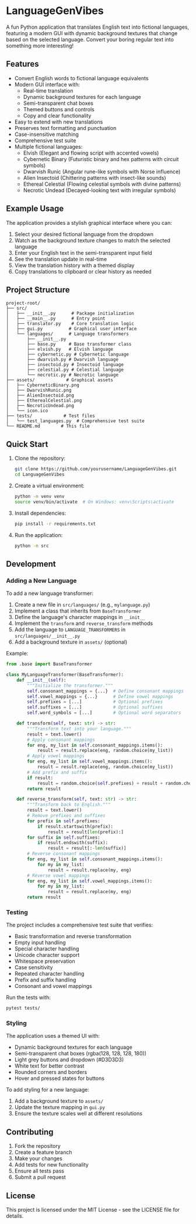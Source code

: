 # LanguageGenVibes

A fun Python application that translates English text into fictional languages, featuring a modern GUI with dynamic background textures that change based on the selected language. Convert your boring regular text into something more interesting!

## Features

- Convert English words to fictional language equivalents
- Modern GUI interface with:
  - Real-time translation
  - Dynamic background textures for each language
  - Semi-transparent chat boxes
  - Themed buttons and controls
  - Copy and clear functionality
- Easy to extend with new translations
- Preserves text formatting and punctuation
- Case-insensitive matching
- Comprehensive test suite
- Multiple fictional languages:
  - Elvish (Elegant and flowing script with accented vowels)
  - Cybernetic Binary (Futuristic binary and hex patterns with circuit symbols)
  - Dwarvish Runic (Angular rune-like symbols with Norse influence)
  - Alien Insectoid (Chittering patterns with insect-like sounds)
  - Ethereal Celestial (Flowing celestial symbols with divine patterns)
  - Necrotic Undead (Decayed-looking text with irregular symbols)

## Example Usage

The application provides a stylish graphical interface where you can:
1. Select your desired fictional language from the dropdown
2. Watch as the background texture changes to match the selected language
3. Enter your English text in the semi-transparent input field
4. See the translation update in real-time
5. View the translation history with a themed display
6. Copy translations to clipboard or clear history as needed

## Project Structure

```
project-root/
├── src/
│   ├── __init__.py      # Package initialization
│   ├── __main__.py      # Entry point
│   ├── translator.py    # Core translation logic
│   ├── gui.py          # Graphical user interface
│   └── languages/      # Language transformers
│       ├── __init__.py
│       ├── base.py     # Base transformer class
│       ├── elvish.py   # Elvish language
│       ├── cybernetic.py # Cybernetic language
│       ├── dwarvish.py # Dwarvish language
│       ├── insectoid.py # Insectoid language
│       ├── celestial.py # Celestial language
│       └── necrotic.py # Necrotic language
├── assets/            # Graphical assets
│   ├── CyberneticBinary.png
│   ├── DwarvishRunic.png
│   ├── AlienInsectoid.png
│   ├── EtherealCelestial.png
│   ├── NecroticUndead.png
│   └── icon.ico
├── tests/            # Test files
│   └── test_languages.py  # Comprehensive test suite
└── README.md        # This file
```

## Quick Start

1. Clone the repository:
   ```bash
   git clone https://github.com/yourusername/LanguageGenVibes.git
   cd LanguageGenVibes
   ```

2. Create a virtual environment:
   ```bash
   python -m venv venv
   source venv/bin/activate  # On Windows: venv\Scripts\activate
   ```

3. Install dependencies:
   ```bash
   pip install -r requirements.txt
   ```

4. Run the application:
   ```bash
   python -m src
   ```

## Development

### Adding a New Language

To add a new language transformer:

1. Create a new file in `src/languages/` (e.g., `mylanguage.py`)
2. Implement a class that inherits from `BaseTransformer`
3. Define the language's character mappings in `__init__`
4. Implement the `transform` and `reverse_transform` methods
5. Add the language to `LANGUAGE_TRANSFORMERS` in `src/languages/__init__.py`
6. Add a background texture in `assets/` (optional)

Example:
```python
from .base import BaseTransformer

class MyLanguageTransformer(BaseTransformer):
    def __init__(self):
        """Initialize the transformer."""
        self.consonant_mappings = {...}  # Define consonant mappings
        self.vowel_mappings = {...}      # Define vowel mappings
        self.prefixes = [...]            # Optional prefixes
        self.suffixes = [...]            # Optional suffixes
        self.word_symbols = [...]        # Optional word separators

    def transform(self, text: str) -> str:
        """Transform text into your language."""
        result = text.lower()
        # Apply consonant mappings
        for eng, my_list in self.consonant_mappings.items():
            result = result.replace(eng, random.choice(my_list))
        # Apply vowel mappings
        for eng, my_list in self.vowel_mappings.items():
            result = result.replace(eng, random.choice(my_list))
        # Add prefix and suffix
        if result:
            result = random.choice(self.prefixes) + result + random.choice(self.suffixes)
        return result

    def reverse_transform(self, text: str) -> str:
        """Transform back to English."""
        result = text.lower()
        # Remove prefixes and suffixes
        for prefix in self.prefixes:
            if result.startswith(prefix):
                result = result[len(prefix):]
        for suffix in self.suffixes:
            if result.endswith(suffix):
                result = result[:-len(suffix)]
        # Reverse consonant mappings
        for eng, my_list in self.consonant_mappings.items():
            for my in my_list:
                result = result.replace(my, eng)
        # Reverse vowel mappings
        for eng, my_list in self.vowel_mappings.items():
            for my in my_list:
                result = result.replace(my, eng)
        return result
```

### Testing

The project includes a comprehensive test suite that verifies:
- Basic transformation and reverse transformation
- Empty input handling
- Special character handling
- Unicode character support
- Whitespace preservation
- Case sensitivity
- Repeated character handling
- Prefix and suffix handling
- Consonant and vowel mappings

Run the tests with:
```bash
pytest tests/
```

### Styling

The application uses a themed UI with:
- Dynamic background textures for each language
- Semi-transparent chat boxes (rgba(128, 128, 128, 180))
- Light grey buttons and dropdown (#D3D3D3)
- White text for better contrast
- Rounded corners and borders
- Hover and pressed states for buttons

To add styling for a new language:
1. Add a background texture to `assets/`
2. Update the texture mapping in `gui.py`
3. Ensure the texture scales well at different resolutions

## Contributing

1. Fork the repository
2. Create a feature branch
3. Make your changes
4. Add tests for new functionality
5. Ensure all tests pass
6. Submit a pull request

## License

This project is licensed under the MIT License - see the LICENSE file for details. 